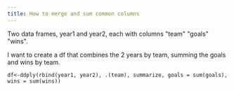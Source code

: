 ```yaml
---
title: How to merge and sum common columns
---
```


Two data frames, year1 and year2, each with columns "team" "goals" "wins".

I want to create a df that combines the 2 years by team, summing the goals and wins by team.

	df<-ddply(rbind(year1, year2), .(team), summarize, goals = sum(goals), wins = sum(wins))